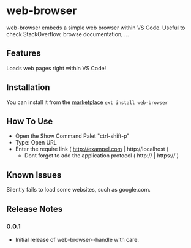 # web-browser
web-browser embeds a simple web browser within VS Code. Useful to check StackOverflow, browse documentation, ...

## Features
Loads web pages right within VS Code! 

## Installation
You can install it from the [marketplace](https://marketplace.visualstudio.com/items?itemName=masonicboom.web-browser) `ext install web-browser`

## How To Use
* Open the Show Command Palet "ctrl-shift-p"
* Type: Open URL
* Enter the require link ( http://exampel.com | http://localhost )
    - Dont forget to add the application protocol ( http:// | https:// )

## Known Issues
Silently fails to load some websites, such as google.com. 

## Release Notes
### 0.0.1
* Initial release of web-browser--handle with care.
